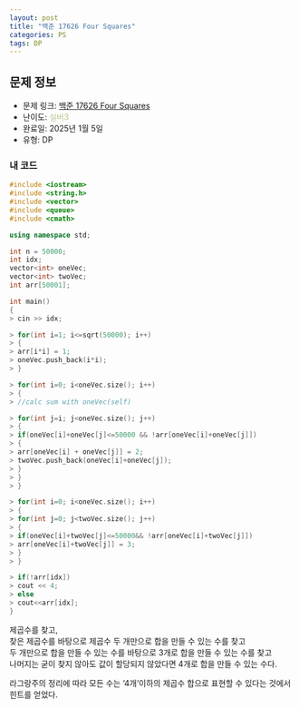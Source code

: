 ```yaml
---
layout: post
title: "백준 17626 Four Squares"
categories: PS
tags: DP
---
```


## 문제 정보
- 문제 링크: [백준 17626 Four Squares](https://www.acmicpc.net/problem/17626)
- 난이도: <span style="color:#B5C78A">실버3</span>
- 완료일: 2025년 1월 5일
- 유형: DP

### 내 코드

```C++
#include <iostream>
#include <string.h>
#include <vector>
#include <queue>
#include <cmath>

using namespace std;

int n = 50000;
int idx;
vector<int> oneVec;
vector<int> twoVec;
int arr[50001];

int main()
{  
> cin >> idx;

> for(int i=1; i<=sqrt(50000); i++)
> {
> arr[i*i] = 1;
> oneVec.push_back(i*i);
> }

> for(int i=0; i<oneVec.size(); i++)
> {
> //calc sum with oneVec(self)

> for(int j=i; j<oneVec.size(); j++)
> {
> if(oneVec[i]+oneVec[j]<=50000 && !arr[oneVec[i]+oneVec[j]])
> {
> arr[oneVec[i] + oneVec[j]] = 2;
> twoVec.push_back(oneVec[i]+oneVec[j]);
> }
> }
> }

> for(int i=0; i<oneVec.size(); i++)
> {
> for(int j=0; j<twoVec.size(); j++)
> {
> if(oneVec[i]+twoVec[j]<=50000&& !arr[oneVec[i]+twoVec[j]])
> arr[oneVec[i]+twoVec[j]] = 3;
> }
> }

> if(!arr[idx])
> cout << 4;
> else
> cout<<arr[idx];
}
```

제곱수를 찾고,   
찾은 제곱수를 바탕으로 제곱수 두 개만으로 합을 만들 수 있는 수를 찾고  
두 개만으로 합을 만들 수 있는 수를 바탕으로 3개로 합을 만들 수 있는 수를 찾고  
나머지는 굳이 찾지 않아도 값이 할당되지 않았다면 4개로 합을 만들 수 있는 수다.  

라그랑주의 정리에 따라 모든 수는 ‘4개’이하의 제곱수 합으로 표현할 수 있다는 것에서 힌트를 얻었다.
